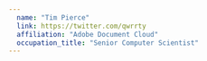 ```yaml
---
  name: "Tim Pierce"
  link: https://twitter.com/qwrrty
  affiliation: "Adobe Document Cloud"
  occupation_title: "Senior Computer Scientist"
---
```

